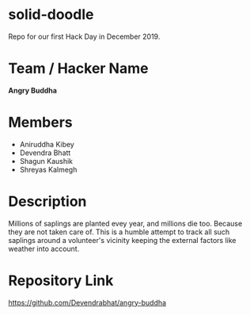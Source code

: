 # solid-doodle
Repo for our first Hack Day in December 2019.

# Team / Hacker Name
**Angry Buddha**
 
# Members
 
 * Aniruddha Kibey
 * Devendra Bhatt
 * Shagun Kaushik
 * Shreyas Kalmegh

# Description
Millions of saplings are planted evey year, and millions die too. Because they are not taken care of. 
This is a humble attempt to track all such saplings around a volunteer's vicinity keeping the external factors like weather into account.

# Repository Link
https://github.com/Devendrabhat/angry-buddha

